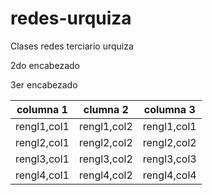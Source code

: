 # redes-urquiza
Clases redes terciario urquiza

2do encabezado


3er encabezado


| columna 1 | clumna 2 | columna 3 |
| --------- | ---------| --------- |
| rengl1,col1 | rengl1,col2| rengl1,col1 |
| rengl2,col1 | rengl2,col2| rengl2,col2 |
| rengl3,col1 | rengl3,col2| rengl3,col3 |
| rengl4,col1 | rengl4,col2| rengl4,col4 |
